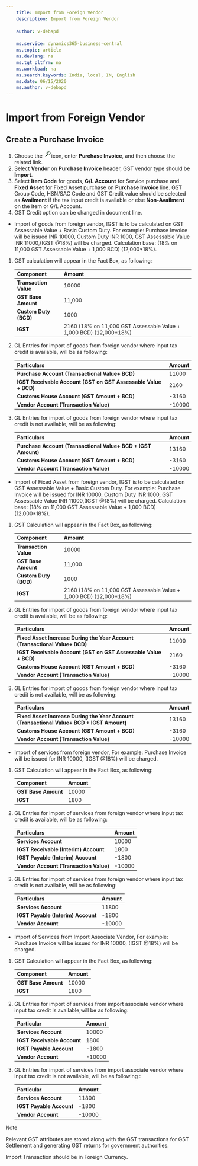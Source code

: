 ```yaml
---
    title: Import from Foreign Vendor
    description: Import from Foreign Vendor

    author: v-debapd

    ms.service: dynamics365-business-central
    ms.topic: article
    ms.devlang: na
    ms.tgt_pltfrm: na
    ms.workload: na
    ms.search.keywords: India, local, IN, English
    ms.date: 06/15/2020
    ms.author: v-debapd
---
```

# Import from Foreign Vendor

## Create a Purchase Invoice

1. Choose the ![img](image/search.jpg)icon, enter **Purchase Invoice**, and then choose the related link.
2. Select **Vendor** on **Purchase Invoice** header, GST vendor type should be **Import**.
3. Select **Item Code** for goods, **G/L Account** for Service purchase and **Fixed Asset** for Fixed Asset purchase on **Purchase Invoice** line. GST Group Code, HSN/SAC Code and GST Credit value should be selected as **Availment** if the tax input credit is available or else **Non-Availment** on the Item or G/L Account.
4. GST Credit option can be changed in document line.

- Import of goods from foreign vendor, IGST is to be calculated on GST Assessable Value + Basic Custom Duty. For example: Purchase Invoice will be issued INR 10000, Custom Duty INR 1000, GST Assessable Value INR 11000,(IGST @18%) will be charged. Calculation base: (18% on 11,000 GST Assessable Value + 1,000 BCD) (12,000*18%).

1. GST calculation will appear in the Fact Box, as following:
    
    |Component|Amount|
    |----------------------------------|---------------------------------------|  
    |**Transaction Value**|10000|
    |**GST Base Amount**|11,000|
    |**Custom Duty (BCD)**|1000|  
    |**IGST**|2160 (18% on 11,000 GST Assessable Value + 1,000 BCD) (12,000*18%)|  


2. GL Entries for import of goods from foreign vendor where input tax credit is available, will be as following:
    
    |Particulars|Amount|
    |----------------------------------|---------------------------------------|  
    |**Purchase Account (Transactional Value+ BCD)**|11000|  
    |**IGST Receivable Account (GST on GST Assessable Value + BCD)**|2160| 
    |**Customs House Account (GST Amount + BCD)**|-3160|
    |**Vendor Account (Transaction Value)**|-10000|

3. GL Entries for import of goods from foreign vendor where input tax credit is not available, will be as following:
    
    |Particulars|Amount|
    |----------------------------------|---------------------------------------|  
    |**Purchase Account (Transactional Value+ BCD + IGST Amount)**|13160|  
    |**Customs House Account (GST Amount + BCD)**|-3160|
    |**Vendor Account (Transaction Value)**|-10000|


- Import of Fixed Asset from foreign vendor, IGST is to be calculated on GST Assessable Value + Basic Custom Duty. For example: Purchase Invoice will be issued for INR 10000, Custom Duty INR 1000, GST Assessable Value INR 11000,(IGST @18%) will be charged. Calculation base: (18% on 11,000 GST Assessable Value + 1,000 BCD) (12,000*18%).

1. GST Calculation will appear in the Fact Box, as following:
    
    |Component|Amount|
    |----------------------------------|---------------------------------------|  
    |**Transaction Value**|10000|
    |**GST Base Amount**|11,000|
    |**Custom Duty (BCD)**|1000|  
    |**IGST**|2160 (18% on 11,000 GST Assessable Value + 1,000 BCD) (12,000*18%)|  

2. GL Entries for import of goods from foreign vendor where input tax credit is available, will be as following:
    
    |Particulars|Amount|
    |----------------------------------|---------------------------------------|  
    |**Fixed Asset Increase During the Year Account (Transactional Value+ BCD)**|11000|  
    |**IGST Receivable Account (GST on GST Assessable Value + BCD)**|2160| 
    |**Customs House Account (GST Amount + BCD)**|-3160|
    |**Vendor Account (Transaction Value)**|-10000|

3. GL Entries for import of goods from foreign vendor where input tax credit is not available, will be as following:
    
    |Particulars|Amount|
    |----------------------------------|---------------------------------------|  
    |**Fixed Asset Increase During the Year Account (Transactional Value+ BCD + IGST Amount)**|13160|  
    |**Customs House Account (GST Amount + BCD)**|-3160|
    |**Vendor Account (Transaction Value)**|-10000|


- Import of services from foreign vendor, For example: Purchase Invoice will be issued for INR 10000, (IGST @18%) will be charged.

1. GST Calculation will appear in the Fact Box, as following:
    
    |Component|Amount|
    |----------------------------------|---------------------------------------|  
    |**GST Base Amount**|10000|
    |**IGST**|1800|  

2. GL Entries for import of services from foreign vendor where input tax credit is available, will be as following:
    
    |Particulars|Amount|
    |----------------------------------|---------------------------------------|  
    |**Services Account**|10000|  
    |**IGST Receivable (Interim) Account**|1800|
    |**IGST Payable (Interim) Account**|-1800|
    |**Vendor Account (Transaction Value)**|-10000|

3. GL Entries for import of services from foreign vendor where input tax credit is not available, will be as following:
    
    |Particulars|Amount|
    |----------------------------------|---------------------------------------|  
    |**Services Account**|11800|  
    |**IGST Payable (Interim) Account**|-1800|
    |**Vendor Account**|-10000|


- Import of Services from Import Associate Vendor, For example: Purchase Invoice will be issued for INR 10000, (IGST @18%) will be charged.

1. GST Calculation will appear in the Fact Box, as following:
    
    |Component|Amount|
    |----------------------------------|---------------------------------------|  
    |**GST Base Amount**|10000|
    |**IGST**|1800|

2. GL Entries for import of services from import associate vendor where input tax credit is available,will be as following:
    
    |Particular|Amount|
    |----------------------------------|---------------------------------------|  
    |**Services Account**|10000|  
    |**IGST Receivable Account**|1800|
    |**IGST Payable Account**|-1800|
    |**Vendor Account**|-10000|

3. GL Entries for import of services from import associate vendor where input tax credit is not available, will be as following :
    
    |Particular|Amount|
    |----------------------------------|---------------------------------------|  
    |**Services Account**|11800|  
    |**IGST Payable Account**|-1800|
    |**Vendor Account**|-10000|

> [!NOTE]
> Relevant GST attributes are stored along with the GST transactions for GST Settlement and generating GST returns for government authorities.
>
> Import Transaction should be in Foreign Currency.
